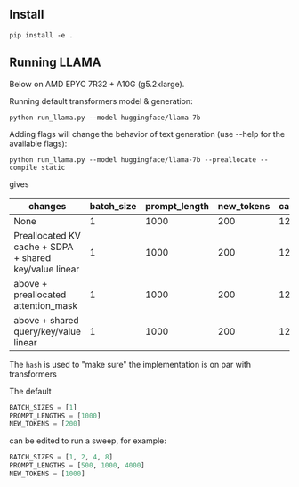 ## Install

```
pip install -e .
```

## Running LLAMA

Below on AMD EPYC 7R32 + A10G (g5.2xlarge).

Running default transformers model & generation:

```
python run_llama.py --model huggingface/llama-7b
```

Adding flags will change the behavior of text generation (use --help for the available flags):

```
python run_llama.py --model huggingface/llama-7b --preallocate --compile static
```

gives

|changes                                               |batch_size|prompt_length|new_tokens|cache_length|dtype|tok_per_s|max_mem_mb|hash    |
|------------------------------------------------------|----------|-------------|----------|------------|-----|---------|----------|--------|
|None                                                  |1         |1000         |200       |1200        |fp16 |23.150   |14776.09  |0d6aa042|
|Preallocated KV cache + SDPA + shared key/value linear|1         |1000         |200       |1200        |fp16 |27.329   |14249.72  |0d6aa042|
|above + preallocated attention_mask                   |1         |1000         |200       |1200        |fp16 |27.377   |14247.73  |0d6aa042|
|above + shared query/key/value linear                 |1         |1000         |200       |1200        |fp16 |27.444   |14247.79  |0d6aa042|

The `hash` is used to "make sure" the implementation is on par with transformers

The default

```python
BATCH_SIZES = [1]
PROMPT_LENGTHS = [1000]
NEW_TOKENS = [200]
```

can be edited to run a sweep, for example:

```python
BATCH_SIZES = [1, 2, 4, 8]
PROMPT_LENGTHS = [500, 1000, 4000]
NEW_TOKENS = [1000]
```
